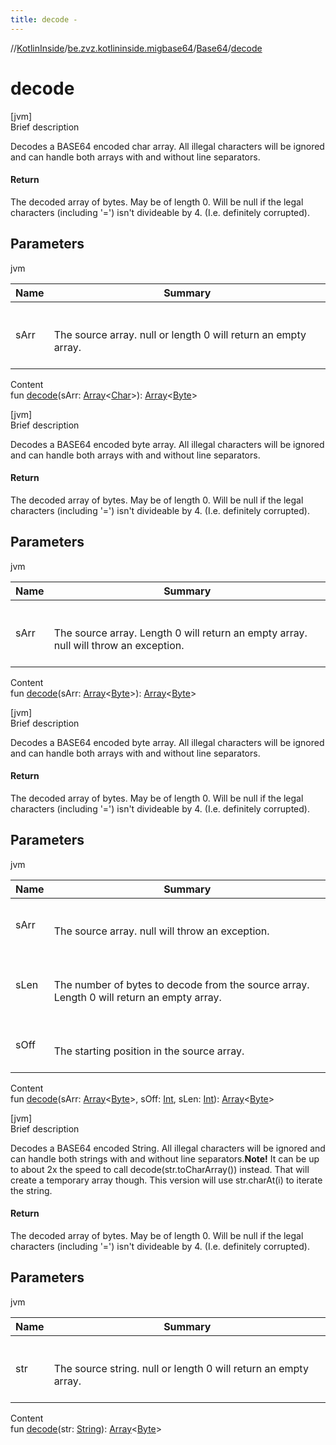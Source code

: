 ```yaml
---
title: decode -
---
```

//[KotlinInside](../../index.md)/[be.zvz.kotlininside.migbase64](../index.md)/[Base64](index.md)/[decode](decode.md)



# decode  
[jvm]  
Brief description  


Decodes a BASE64 encoded char array. All illegal characters will be ignored and can handle both arrays with and without line separators.



#### Return  


The decoded array of bytes. May be of length 0. Will be null if the legal characters (including '=') isn't divideable by 4. (I.e. definitely corrupted).



## Parameters  
  
jvm  
  
|  Name|  Summary| 
|---|---|
| sArr| <br><br>The source array. null or length 0 will return an empty array.<br><br>
  
  
Content  
fun [decode](decode.md)(sArr: [Array](https://kotlinlang.org/api/latest/jvm/stdlib/kotlin/-array/index.html)<[Char](https://kotlinlang.org/api/latest/jvm/stdlib/kotlin/-char/index.html)>): [Array](https://kotlinlang.org/api/latest/jvm/stdlib/kotlin/-array/index.html)<[Byte](https://kotlinlang.org/api/latest/jvm/stdlib/kotlin/-byte/index.html)>  


[jvm]  
Brief description  


Decodes a BASE64 encoded byte array. All illegal characters will be ignored and can handle both arrays with and without line separators.



#### Return  


The decoded array of bytes. May be of length 0. Will be null if the legal characters (including '=') isn't divideable by 4. (I.e. definitely corrupted).



## Parameters  
  
jvm  
  
|  Name|  Summary| 
|---|---|
| sArr| <br><br>The source array. Length 0 will return an empty array. null will throw an exception.<br><br>
  
  
Content  
fun [decode](decode.md)(sArr: [Array](https://kotlinlang.org/api/latest/jvm/stdlib/kotlin/-array/index.html)<[Byte](https://kotlinlang.org/api/latest/jvm/stdlib/kotlin/-byte/index.html)>): [Array](https://kotlinlang.org/api/latest/jvm/stdlib/kotlin/-array/index.html)<[Byte](https://kotlinlang.org/api/latest/jvm/stdlib/kotlin/-byte/index.html)>  


[jvm]  
Brief description  


Decodes a BASE64 encoded byte array. All illegal characters will be ignored and can handle both arrays with and without line separators.



#### Return  


The decoded array of bytes. May be of length 0. Will be null if the legal characters (including '=') isn't divideable by 4. (I.e. definitely corrupted).



## Parameters  
  
jvm  
  
|  Name|  Summary| 
|---|---|
| sArr| <br><br>The source array. null will throw an exception.<br><br>
| sLen| <br><br>The number of bytes to decode from the source array. Length 0 will return an empty array.<br><br>
| sOff| <br><br>The starting position in the source array.<br><br>
  
  
Content  
fun [decode](decode.md)(sArr: [Array](https://kotlinlang.org/api/latest/jvm/stdlib/kotlin/-array/index.html)<[Byte](https://kotlinlang.org/api/latest/jvm/stdlib/kotlin/-byte/index.html)>, sOff: [Int](https://kotlinlang.org/api/latest/jvm/stdlib/kotlin/-int/index.html), sLen: [Int](https://kotlinlang.org/api/latest/jvm/stdlib/kotlin/-int/index.html)): [Array](https://kotlinlang.org/api/latest/jvm/stdlib/kotlin/-array/index.html)<[Byte](https://kotlinlang.org/api/latest/jvm/stdlib/kotlin/-byte/index.html)>  


[jvm]  
Brief description  


Decodes a BASE64 encoded String. All illegal characters will be ignored and can handle both strings with and without line separators.**Note!** It can be up to about 2x the speed to call decode(str.toCharArray()) instead. That will create a temporary array though. This version will use str.charAt(i) to iterate the string.



#### Return  


The decoded array of bytes. May be of length 0. Will be null if the legal characters (including '=') isn't divideable by 4. (I.e. definitely corrupted).



## Parameters  
  
jvm  
  
|  Name|  Summary| 
|---|---|
| str| <br><br>The source string. null or length 0 will return an empty array.<br><br>
  
  
Content  
fun [decode](decode.md)(str: [String](https://docs.oracle.com/javase/7/docs/api/java/lang/String.html)): [Array](https://kotlinlang.org/api/latest/jvm/stdlib/kotlin/-array/index.html)<[Byte](https://kotlinlang.org/api/latest/jvm/stdlib/kotlin/-byte/index.html)>  



